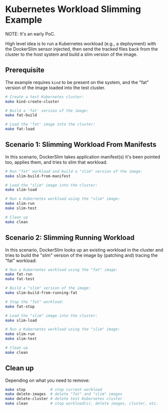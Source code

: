 # Kubernetes Workload Slimming Example

NOTE: It's an early PoC.

High level idea is to run a Kubernetes workload (e.g., a deployment) with the
DockerSlim sensor injected, then send the tracked files back from the cluster 
to the host system and build a slim version of the image.

## Prerequisite

The example requires `kind` to be present on the system, and the "fat" version
of the image loaded into the test cluster.

```sh
# Create a test Kubernetes cluster:
make kind-create-cluster

# Build a 'fat' version of the image:
make fat-build

# Load the 'fat' image into the cluster:
make fat-load
```

## Scenario 1: Slimming Workload From Manifests

In this scenario, DockerSlim takes application manifest(s) it's been pointed too,
applies them, and tries to slim that workload.

```sh
# Run "fat" workload and build a "slim" version of the image:
make slim-build-from-manifest

# Load the "slim" image into the cluster:
make slim-load

# Run a Kubernetes workload using the "slim" image:
make slim-run
make slim-test

# Clean up
make clean
```

## Scenario 2: Slimming Running Workload

In this scenario, DockerSlim looks up an existing workload in the cluster and
tries to build the "slim" version of the image by (patching and) tracing the 
"fat" workload:

```sh
# Run a Kubernetes workload using the "fat" image:
make fat-run
make fat-test

# Build a "slim" version of the image:
make slim-build-from-running-fat

# Stop the "fat" workload:
make fat-stop

# Load the "slim" image into the cluster:
make slim-load

# Run a Kubernetes workload using the "slim" image:
make slim-run
make slim-test

# Clean up
make clean
```

## Clean up

Depending on what you need to remove:

```sh
make stop           # stop current workload
make delete-images  # delete "fat" and "slim" images
make delete-cluster # delete test Kubernetes cluster
make clean          # stop workload(s), delete images, cluster, etc.
```
